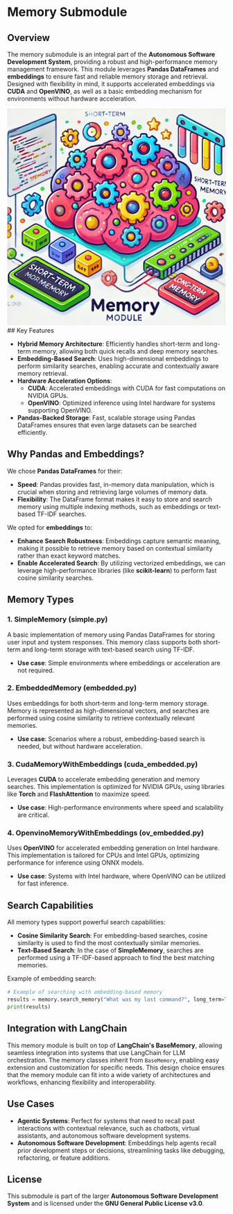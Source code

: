 # Memory Submodule

## Overview

The memory submodule is an integral part of the **Autonomous Software Development System**, providing a robust and high-performance memory management framework. This module leverages **Pandas DataFrames** and **embeddings** to ensure fast and reliable memory storage and retrieval. Designed with flexibility in mind, it supports accelerated embeddings via **CUDA** and **OpenVINO**, as well as a basic embedding mechanism for environments without hardware acceleration.

<img src="memory_image.png" alt="Memory Module Image" width="800">
## Key Features

- **Hybrid Memory Architecture**: Efficiently handles short-term and long-term memory, allowing both quick recalls and deep memory searches.
- **Embedding-Based Search**: Uses high-dimensional embeddings to perform similarity searches, enabling accurate and contextually aware memory retrieval.
- **Hardware Acceleration Options**:
  - **CUDA**: Accelerated embeddings with CUDA for fast computations on NVIDIA GPUs.
  - **OpenVINO**: Optimized inference using Intel hardware for systems supporting OpenVINO.
- **Pandas-Backed Storage**: Fast, scalable storage using Pandas DataFrames ensures that even large datasets can be searched efficiently.

## Why Pandas and Embeddings?

We chose **Pandas DataFrames** for their:
- **Speed**: Pandas provides fast, in-memory data manipulation, which is crucial when storing and retrieving large volumes of memory data.
- **Flexibility**: The DataFrame format makes it easy to store and search memory using multiple indexing methods, such as embeddings or text-based TF-IDF searches.

We opted for **embeddings** to:
- **Enhance Search Robustness**: Embeddings capture semantic meaning, making it possible to retrieve memory based on contextual similarity rather than exact keyword matches.
- **Enable Accelerated Search**: By utilizing vectorized embeddings, we can leverage high-performance libraries (like **scikit-learn**) to perform fast cosine similarity searches.

## Memory Types

### 1. **SimpleMemory (simple.py)**

A basic implementation of memory using Pandas DataFrames for storing user input and system responses. This memory class supports both short-term and long-term storage with text-based search using TF-IDF.

- **Use case**: Simple environments where embeddings or acceleration are not required.

### 2. **EmbeddedMemory (embedded.py)**

Uses embeddings for both short-term and long-term memory storage. Memory is represented as high-dimensional vectors, and searches are performed using cosine similarity to retrieve contextually relevant memories.

- **Use case**: Scenarios where a robust, embedding-based search is needed, but without hardware acceleration.

### 3. **CudaMemoryWithEmbeddings (cuda_embedded.py)**

Leverages **CUDA** to accelerate embedding generation and memory searches. This implementation is optimized for NVIDIA GPUs, using libraries like **Torch** and **FlashAttention** to maximize speed.

- **Use case**: High-performance environments where speed and scalability are critical.

### 4. **OpenvinoMemoryWithEmbeddings (ov_embedded.py)**

Uses **OpenVINO** for accelerated embedding generation on Intel hardware. This implementation is tailored for CPUs and Intel GPUs, optimizing performance for inference using ONNX models.

- **Use case**: Systems with Intel hardware, where OpenVINO can be utilized for fast inference.

## Search Capabilities

All memory types support powerful search capabilities:
- **Cosine Similarity Search**: For embedding-based searches, cosine similarity is used to find the most contextually similar memories.
- **Text-Based Search**: In the case of **SimpleMemory**, searches are performed using a TF-IDF-based approach to find the best matching memories.

Example of embedding search:

```python
# Example of searching with embedding-based memory
results = memory.search_memory("What was my last command?", long_term=True, top_n=5)
print(results)
```

## Integration with LangChain

This memory module is built on top of **LangChain's BaseMemory**, allowing seamless integration into systems that use LangChain for LLM orchestration. The memory classes inherit from `BaseMemory`, enabling easy extension and customization for specific needs. This design choice ensures that the memory module can fit into a wide variety of architectures and workflows, enhancing flexibility and interoperability.

## Use Cases

- **Agentic Systems**: Perfect for systems that need to recall past interactions with contextual relevance, such as chatbots, virtual assistants, and autonomous software development systems.
- **Autonomous Software Development**: Embeddings help agents recall prior development steps or decisions, streamlining tasks like debugging, refactoring, or feature additions.

## License

This submodule is part of the larger **Autonomous Software Development System** and is licensed under the **GNU General Public License v3.0**.
